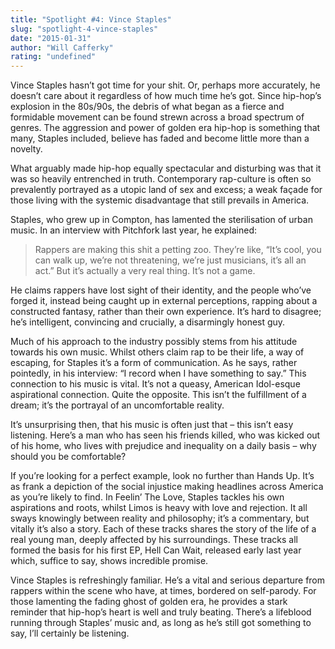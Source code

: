 ```yaml
---
title: "Spotlight #4: Vince Staples"
slug: "spotlight-4-vince-staples"
date: "2015-01-31"
author: "Will Cafferky"
rating: "undefined"
---
```


Vince Staples hasn’t got time for your shit. Or, perhaps more accurately, he doesn’t care about it regardless of how much time he’s got. Since hip-hop’s explosion in the 80s/90s, the debris of what began as a fierce and formidable movement can be found strewn across a broad spectrum of genres. The aggression and power of golden era hip-hop is something that many, Staples included, believe has faded and become little more than a novelty.

What arguably made hip-hop equally spectacular and disturbing was that it was so heavily entrenched in truth. Contemporary rap-culture is often so prevalently portrayed as a utopic land of sex and excess; a weak façade for those living with the systemic disadvantage that still prevails in America.

Staples, who grew up in Compton, has lamented the sterilisation of urban music. In an interview with Pitchfork last year, he explained:

> Rappers are making this shit a petting zoo. They’re like, “It’s cool, you can walk up, we’re not threatening, we’re just musicians, it’s all an act.” But it’s actually a very real thing. It’s not a game.

He claims rappers have lost sight of their identity, and the people who’ve forged it, instead being caught up in external perceptions, rapping about a constructed fantasy, rather than their own experience. It’s hard to disagree; he’s intelligent, convincing and crucially, a disarmingly honest guy.

Much of his approach to the industry possibly stems from his attitude towards his own music. Whilst others claim rap to be their life, a way of escaping, for Staples it’s a form of communication. As he says, rather pointedly, in his interview: “I record when I have something to say.” This connection to his music is vital. It’s not a queasy, American Idol-esque aspirational connection. Quite the opposite. This isn’t the fulfillment of a dream; it’s the portrayal of an uncomfortable reality.

It’s unsurprising then, that his music is often just that – this isn’t easy listening. Here’s a man who has seen his friends killed, who was kicked out of his home, who lives with prejudice and inequality on a daily basis – why should you be comfortable?

If you’re looking for a perfect example, look no further than Hands Up. It’s as frank a depiction of the social injustice making headlines across America as you’re likely to find. In Feelin’ The Love, Staples tackles his own aspirations and roots, whilst Limos is heavy with love and rejection. It all sways knowingly between reality and philosophy; it’s a commentary, but vitally it’s also a story. Each of these tracks shares the story of the life of a real young man, deeply affected by his surroundings. These tracks all formed the basis for his first EP, Hell Can Wait, released early last year which, suffice to say, shows incredible promise.

Vince Staples is refreshingly familiar. He’s a vital and serious departure from rappers within the scene who have, at times, bordered on self-parody. For those lamenting the fading ghost of golden era, he provides a stark reminder that hip-hop’s heart is well and truly beating. There’s a lifeblood running through Staples’ music and, as long as he’s still got something to say, I’ll certainly be listening.
